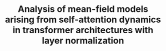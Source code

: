 ---
permalink: /publications/Transformers/
title: "Analysis of mean-field models arising from self-attention dynamics in transformer architectures with layer normalization"
publication_info:
  status: "print"
  author: "Martin Burger, Samira Kabri, Yury Korolev, Tim Roith and Lukas Weigand"
  preprint: "https://arxiv.org/abs/2501.03096"
  print: "https://royalsocietypublishing.org/doi/10.1098/rsta.2024.0233"
  year: "2025"
year: "2025"
---